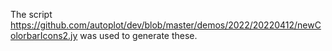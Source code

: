 The script 
https://github.com/autoplot/dev/blob/master/demos/2022/20220412/newColorbarIcons2.jy
was used to generate these.